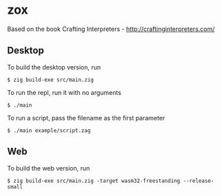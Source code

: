 # zox

Based on the book Crafting Interpreters - http://craftinginterpreters.com/

## Desktop

To build the desktop version, run 

```
$ zig build-exe src/main.zig
```

To run the repl, run it with no arguments

```
$ ./main
```

To run a script, pass the filename as the first parameter

```
$ ./main example/script.zag
```

## Web

To build the web version, run 

```
$ zig build-exe src/main.zig -target wasm32-freestanding --release-small
```
